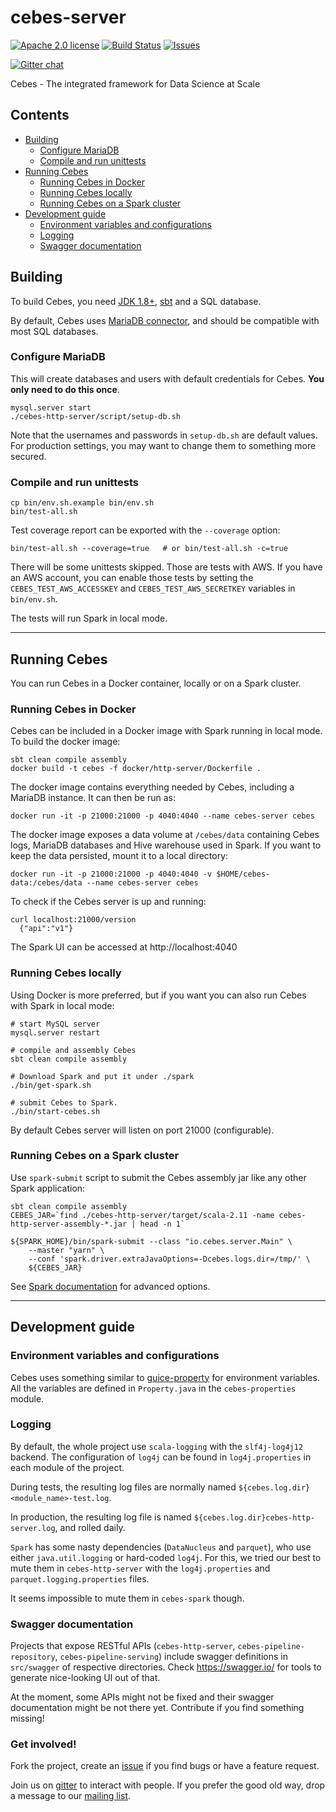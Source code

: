 # cebes-server

[![Apache 2.0 license](http://img.shields.io/badge/license-Apache_2.0-brightgreen.svg?style=flat)](https://opensource.org/licenses/Apache-2.0)
[![Build Status](http://cebes.io:8080/buildStatus/icon?job=cebes-server-pull-request)](http://cebes.io:8080/job/cebes-server-pull-request)
[![Issues](http://img.shields.io/github/issues/cebes/cebes-server.svg)](https://github.com/cebes/cebes-server/issues)

[![Gitter chat](https://badges.gitter.im/cebes-io/servers.svg)](https://gitter.im/cebes-io/servers "Gitter chat")

Cebes - The integrated framework for Data Science at Scale

## Contents

* [Building](#building)
    * [Configure MariaDB](#Configure-MariaDB)
    * [Compile and run unittests](#compile-and-run-unittests)
* [Running Cebes](#Running-Cebes)
    * [Running Cebes in Docker](#Running-Cebes-in-Docker)
    * [Running Cebes locally](#Running-Cebes-locally)
    * [Running Cebes on a Spark cluster](#Running-Cebes-on-a-Spark-cluster)
* [Development guide](#development-guide)
    * [Environment variables and configurations](#environment-variables-and-configurations)
    * [Logging](#logging)
    * [Swagger documentation](#swagger-documentation)
    
## Building

To build Cebes, you need [JDK 1.8+](http://www.oracle.com/technetwork/java/javase/downloads/jdk8-downloads-2133151.html), 
[sbt](http://www.scala-sbt.org/) and a SQL database.

By default, Cebes uses [MariaDB connector](http://mariadb.org/), and should be compatible with most SQL databases.

### Configure MariaDB

This will create databases and users with default credentials for Cebes. **You only need to do this once**.
    
    mysql.server start
    ./cebes-http-server/script/setup-db.sh
    
Note that the usernames and passwords in `setup-db.sh` are default values. 
For production settings, you may want to change them to something more secured.

### Compile and run unittests

    cp bin/env.sh.example bin/env.sh
    bin/test-all.sh

Test coverage report can be exported with the `--coverage` option:
    
    bin/test-all.sh --coverage=true   # or bin/test-all.sh -c=true
    
There will be some unittests skipped. Those are tests with AWS. 
If you have an AWS account, you can enable those tests by setting the `CEBES_TEST_AWS_ACCESSKEY`
and `CEBES_TEST_AWS_SECRETKEY` variables in `bin/env.sh`.
    
The tests will run Spark in local mode.

---

## Running Cebes

You can  run Cebes in a Docker container, locally or on a Spark cluster.

### Running Cebes in Docker

Cebes can be included in a Docker image with Spark running in local mode. To build the docker image:

    sbt clean compile assembly
    docker build -t cebes -f docker/http-server/Dockerfile .
    
The docker image contains everything needed by Cebes, including a MariaDB instance. It can then be run as:

    docker run -it -p 21000:21000 -p 4040:4040 --name cebes-server cebes
    
The docker image exposes a data volume at `/cebes/data` containing Cebes logs, MariaDB databases and 
Hive warehouse used in Spark. If you want to keep the data persisted, mount it to a local directory:

    docker run -it -p 21000:21000 -p 4040:4040 -v $HOME/cebes-data:/cebes/data --name cebes-server cebes
    
To check if the Cebes server is up and running:

    curl localhost:21000/version
      {"api":"v1"}

The Spark UI can be accessed at http://localhost:4040

### Running Cebes locally

Using Docker is more preferred, but if you want you can also run Cebes with Spark in local mode:

    # start MySQL server
    mysql.server restart
    
    # compile and assembly Cebes
    sbt clean compile assembly
    
    # Download Spark and put it under ./spark
    ./bin/get-spark.sh
    
    # submit Cebes to Spark.      
    ./bin/start-cebes.sh
    
By default Cebes server will listen on port 21000 (configurable).

### Running Cebes on a Spark cluster

Use `spark-submit` script to submit the Cebes assembly jar like any other Spark application:

    sbt clean compile assembly
    CEBES_JAR=`find ./cebes-http-server/target/scala-2.11 -name cebes-http-server-assembly-*.jar | head -n 1`
    
    ${SPARK_HOME}/bin/spark-submit --class "io.cebes.server.Main" \
        --master "yarn" \
        --conf 'spark.driver.extraJavaOptions=-Dcebes.logs.dir=/tmp/' \
        ${CEBES_JAR}
        
See [Spark documentation](https://spark.apache.org/docs/latest/submitting-applications.html) for advanced options.

---

## Development guide

### Environment variables and configurations

Cebes uses something similar to [guice-property](https://github.com/phvu/guice-property) for environment variables. 
All the variables are defined in `Property.java` in the `cebes-properties` module.

### Logging

By default, the whole project use `scala-logging` with the `slf4j-log4j12` backend.
The configuration of `log4j` can be found in `log4j.properties` in each module of the project.

During tests, the resulting log files are normally named `${cebes.log.dir}<module_name>-test.log`.

In production, the resulting log file is named `${cebes.log.dir}cebes-http-server.log`, and rolled daily.

`Spark` has some nasty dependencies (`DataNucleus` and `parquet`), who
use either `java.util.logging` or hard-coded `log4j`. For this, we tried our best
to mute them in `cebes-http-server` with the `log4j.properties` and `parquet.logging.properties`
files.

It seems impossible to mute them in `cebes-spark` though.

### Swagger documentation

Projects that expose RESTful APIs (`cebes-http-server`, `cebes-pipeline-repository`, `cebes-pipeline-serving`) include
swagger definitions in `src/swagger` of respective directories. Check https://swagger.io/ for tools to generate nice-looking
UI out of that.

At the moment, some APIs might not be fixed and their swagger documentation might be not there yet. Contribute if you find
something missing!

### Get involved!

Fork the project, create an [issue](https://github.com/cebes/cebes-server/issues) 
if you find bugs or have a feature request. 

Join us on [gitter](https://gitter.im/cebes-io/servers) to interact with people. 
If you prefer the good old way, drop a message to our
[mailing list](https://groups.google.com/forum/#!forum/cebes-io).
